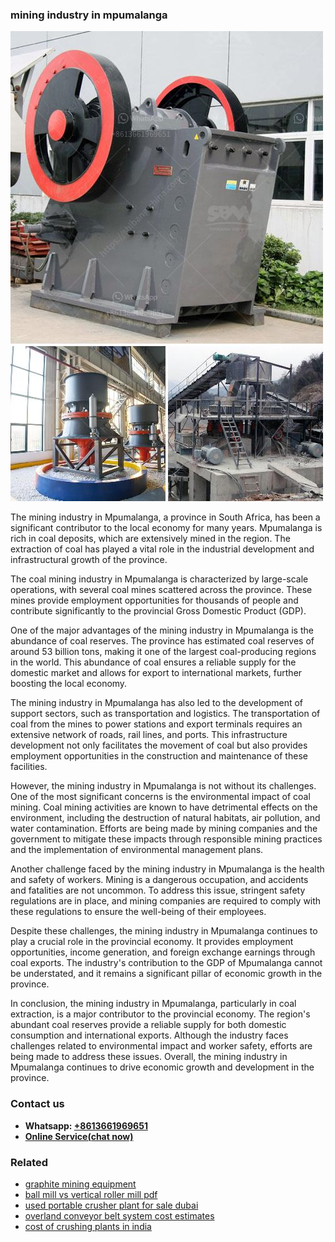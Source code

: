 <h3>mining industry in mpumalanga</h3><img src='1706753891.jpg' alt=''><p>The mining industry in Mpumalanga, a province in South Africa, has been a significant contributor to the local economy for many years. Mpumalanga is rich in coal deposits, which are extensively mined in the region. The extraction of coal has played a vital role in the industrial development and infrastructural growth of the province.</p><p>The coal mining industry in Mpumalanga is characterized by large-scale operations, with several coal mines scattered across the province. These mines provide employment opportunities for thousands of people and contribute significantly to the provincial Gross Domestic Product (GDP).</p><p>One of the major advantages of the mining industry in Mpumalanga is the abundance of coal reserves. The province has estimated coal reserves of around 53 billion tons, making it one of the largest coal-producing regions in the world. This abundance of coal ensures a reliable supply for the domestic market and allows for export to international markets, further boosting the local economy.</p><p>The mining industry in Mpumalanga has also led to the development of support sectors, such as transportation and logistics. The transportation of coal from the mines to power stations and export terminals requires an extensive network of roads, rail lines, and ports. This infrastructure development not only facilitates the movement of coal but also provides employment opportunities in the construction and maintenance of these facilities.</p><p>However, the mining industry in Mpumalanga is not without its challenges. One of the most significant concerns is the environmental impact of coal mining. Coal mining activities are known to have detrimental effects on the environment, including the destruction of natural habitats, air pollution, and water contamination. Efforts are being made by mining companies and the government to mitigate these impacts through responsible mining practices and the implementation of environmental management plans.</p><p>Another challenge faced by the mining industry in Mpumalanga is the health and safety of workers. Mining is a dangerous occupation, and accidents and fatalities are not uncommon. To address this issue, stringent safety regulations are in place, and mining companies are required to comply with these regulations to ensure the well-being of their employees.</p><p>Despite these challenges, the mining industry in Mpumalanga continues to play a crucial role in the provincial economy. It provides employment opportunities, income generation, and foreign exchange earnings through coal exports. The industry's contribution to the GDP of Mpumalanga cannot be understated, and it remains a significant pillar of economic growth in the province.</p><p>In conclusion, the mining industry in Mpumalanga, particularly in coal extraction, is a major contributor to the provincial economy. The region's abundant coal reserves provide a reliable supply for both domestic consumption and international exports. Although the industry faces challenges related to environmental impact and worker safety, efforts are being made to address these issues. Overall, the mining industry in Mpumalanga continues to drive economic growth and development in the province.</p><h3>Contact us</h3><ul><li><strong>Whatsapp:&nbsp;<a href="https://wa.me/8613661969651">+8613661969651</a></strong></li><li><a href="https://swt.shibang-china.com/?git&amp;zhl&amp;mining industry in mpumalanga"><strong>Online Service(chat now)</strong></a></li></ul><h3>Related</h3><ul><li><a href='graphite mining equipment.md'>graphite mining equipment</a></li><li><a href='ball mill vs vertical roller mill pdf.md'>ball mill vs vertical roller mill pdf</a></li><li><a href='used portable crusher plant for sale dubai.md'>used portable crusher plant for sale dubai</a></li><li><a href='overland conveyor belt system cost estimates.md'>overland conveyor belt system cost estimates</a></li><li><a href='cost of crushing plants in india.md'>cost of crushing plants in india</a></li></ul>